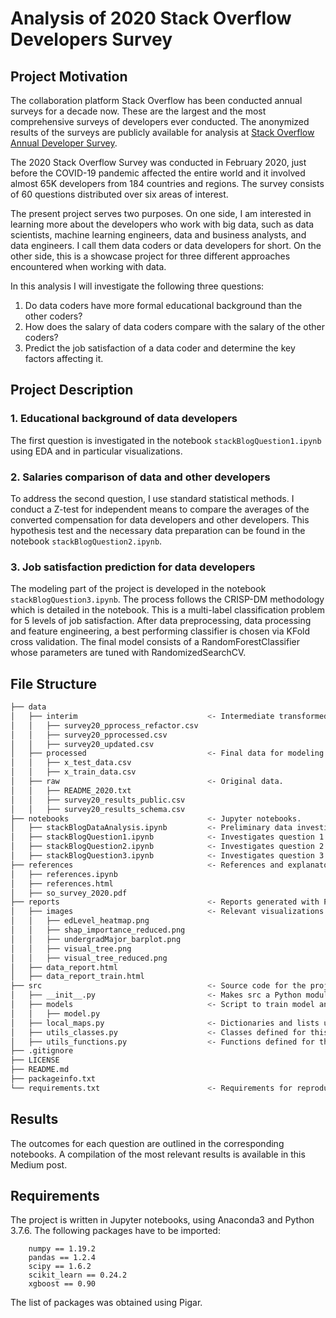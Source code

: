 # Analysis of 2020 Stack Overflow Developers Survey

## Project Motivation

The collaboration platform Stack Overflow has been conducted annual surveys for a decade now. These are the largest and the most comprehensive surveys of developers ever conducted. The anonymized results of the surveys are publicly available for analysis at [Stack Overflow Annual Developer Survey](https://insights.stackoverflow.com/survey).

The 2020 Stack Overflow Survey was conducted in February 2020, just before the COVID-19 pandemic affected the entire world and it involved almost 65K developers from 184 countries and regions. The survey consists of 60 questions distributed over six areas of interest.  

The present project serves two purposes. On one side, I am interested in learning more about the developers who work with big data, such as data scientists, machine learning engineers, data and business analysts, and data engineers. I call them data coders or data developers for short. On the other side, this is a showcase project for three different approaches encountered when working with data.

In this analysis I will investigate the following three questions:

1. Do data coders have more formal educational background than the other coders?  
2. How does the salary of data coders compare with the salary of the other coders?
3. Predict the job satisfaction of a data coder and determine the key factors affecting it.

## Project Description

### 1. Educational background of data developers

The first question is investigated in the notebook `stackBlogQuestion1.ipynb` using EDA and in particular visualizations.

### 2. Salaries comparison of data and other developers

To address the second question, I use standard statistical methods. I conduct a Z-test for independent means to compare the averages of the converted compensation for data developers and other developers. This hypothesis test and the necessary data preparation can be found in the notebook `stackBlogQuestion2.ipynb`.

### 3. Job satisfaction prediction for data developers

The modeling part of the project is developed in the notebook `stackBlogQuestion3.ipynb`.
The process follows the CRISP-DM methodology which is detailed in the notebook. This is a multi-label classification problem for 5 levels of job satisfaction. After data preprocessing, data processing and feature engineering, a best performing classifier is chosen via KFold cross validation. The final model consists of a RandomForestClassifier whose parameters are tuned with RandomizedSearchCV.

## File Structure
```bash
├── data
│   ├── interim                             <- Intermediate transformed data.
│   │   ├── survey20_pprocess_refactor.csv
│   │   ├── survey20_pprocessed.csv
│   │   ├── survey20_updated.csv
│   ├── processed                           <- Final data for modeling.
│   │   ├── x_test_data.csv  
│   │   ├── x_train_data.csv  
│   ├── raw                                 <- Original data.
│   │   ├── README_2020.txt  
│   │   ├── survey20_results_public.csv    
│   │   ├── survey20_results_schema.csv
├── notebooks                               <- Jupyter notebooks.
│   ├── stackBlogDataAnalysis.ipynb         <- Preliminary data investigation.
│   ├── stackBlogQuestion1.ipynb            <- Investigates question 1.
│   ├── stackBlogQuestion2.ipynb            <- Investigates question 2.
│   ├── stackBlogQuestion3.ipynb            <- Investigates question 3.
├── references                              <- References and explanatory files.
│   ├── references.ipynb
│   ├── references.html
│   ├── so_survey_2020.pdf
├── reports                                 <- Reports generated with Profiling.
│   ├── images                              <- Relevant visualizations.
│   │   ├── edLevel_heatmap.png
│   │   ├── shap_importance_reduced.png
│   │   ├── undergradMajor_barplot.png
│   │   ├── visual_tree.png
│   │   ├── visual_tree_reduced.png
│   ├── data_report.html
│   ├── data_report_train.html
├── src                                     <- Source code for the project.
│   ├── __init__.py                         <- Makes src a Python module.
│   ├── models                              <- Script to train model and make predictions.
│   │   ├── model.py
│   ├── local_maps.py                       <- Dictionaries and lists used in project.
│   ├── utils_classes.py                    <- Classes defined for this project.
│   ├── utils_functions.py                  <- Functions defined for this project.
├── .gitignore
├── LICENSE  
├── README.md  
├── packageinfo.txt
└── requirements.txt                        <- Requirements for reproducing the environment.
```
## Results

The outcomes for each question are outlined in the corresponding notebooks. A compilation of the most relevant results is available in this Medium post.

## Requirements

The project is written in Jupyter notebooks, using Anaconda3 and Python 3.7.6. The following packages have to be imported:  

        numpy == 1.19.2  
        pandas == 1.2.4  
        scipy == 1.6.2  
        scikit_learn == 0.24.2  
        xgboost == 0.90  

The list of packages was obtained using Pigar.

